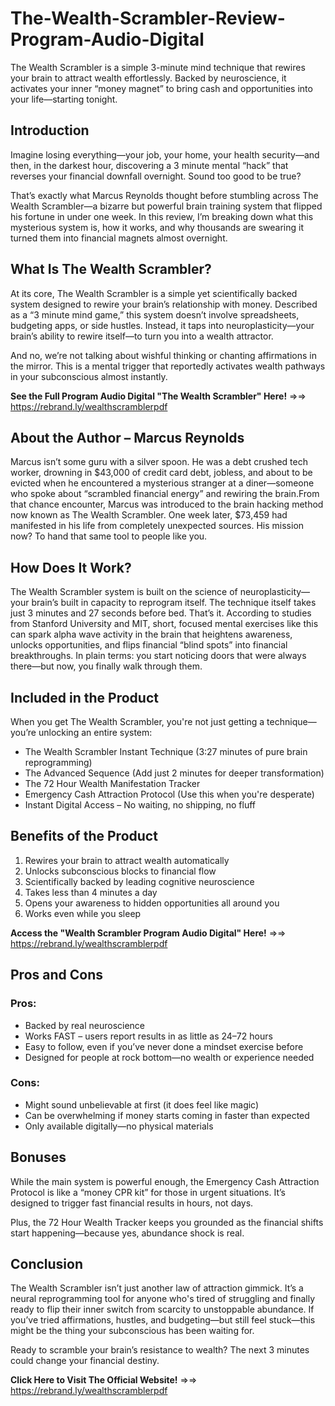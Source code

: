 # The-Wealth-Scrambler-Review-Program-Audio-Digital
The Wealth Scrambler is a simple 3-minute mind technique that rewires your brain to attract wealth effortlessly. Backed by neuroscience, it activates your inner “money magnet” to bring cash and opportunities into your life—starting tonight.

## Introduction

Imagine losing everything—your job, your home, your health security—and then, in the darkest hour, discovering a 3 minute mental “hack” that reverses your financial downfall overnight. Sound too good to be true?

That’s exactly what Marcus Reynolds thought before stumbling across The Wealth Scrambler—a bizarre but powerful brain training system that flipped his fortune in under one week. In this review, I’m breaking down what this mysterious system is, how it works, and why thousands are swearing it turned them into financial magnets almost overnight.

## What Is The Wealth Scrambler?

At its core, The Wealth Scrambler is a simple yet scientifically backed system designed to rewire your brain’s relationship with money. Described as a “3 minute mind game,” this system doesn’t involve spreadsheets, budgeting apps, or side hustles. Instead, it taps into neuroplasticity—your brain’s ability to rewire itself—to turn you into a wealth attractor.

And no, we’re not talking about wishful thinking or chanting affirmations in the mirror. This is a mental trigger that reportedly activates wealth pathways in your subconscious almost instantly.

**See the Full Program Audio Digital "The Wealth Scrambler" Here!** =>=> https://rebrand.ly/wealthscramblerpdf

## About the Author – Marcus Reynolds

Marcus isn’t some guru with a silver spoon. He was a debt crushed tech worker, drowning in $43,000 of credit card debt, jobless, and about to be evicted when he encountered a mysterious stranger at a diner—someone who spoke about “scrambled financial energy” and rewiring the brain.From that chance encounter, Marcus was introduced to the brain hacking method now known as The Wealth Scrambler. One week later, $73,459 had manifested in his life from completely unexpected sources. His mission now? To hand that same tool to people like you.

## How Does It Work?

The Wealth Scrambler system is built on the science of neuroplasticity—your brain’s built in capacity to reprogram itself. The technique itself takes just 3 minutes and 27 seconds before bed. That’s it. According to studies from Stanford University and MIT, short, focused mental exercises like this can spark alpha wave activity in the brain that heightens awareness, unlocks opportunities, and flips financial “blind spots” into financial breakthroughs. In plain terms: you start noticing doors that were always there—but now, you finally walk through them.

## Included in the Product

When you get The Wealth Scrambler, you're not just getting a technique—you’re unlocking an entire system:

-  The Wealth Scrambler Instant Technique (3:27 minutes of pure brain reprogramming)  
-  The Advanced Sequence (Add just 2 minutes for deeper transformation)  
-  The 72 Hour Wealth Manifestation Tracker  
-  Emergency Cash Attraction Protocol (Use this when you're desperate)  
-  Instant Digital Access – No waiting, no shipping, no fluff

## Benefits of the Product

1.  Rewires your brain to attract wealth automatically  
2.  Unlocks subconscious blocks to financial flow  
3.  Scientifically backed by leading cognitive neuroscience  
4.  Takes less than 4 minutes a day  
5.  Opens your awareness to hidden opportunities all around you  
6.  Works even while you sleep

**Access the "Wealth Scrambler Program Audio Digital" Here!** =>=> https://rebrand.ly/wealthscramblerpdf

## Pros and Cons

### Pros:
-  Backed by real neuroscience
-  Works FAST – users report results in as little as 24–72 hours
-  Easy to follow, even if you’ve never done a mindset exercise before
-  Designed for people at rock bottom—no wealth or experience needed

### Cons:
-  Might sound unbelievable at first (it does feel like magic)
-  Can be overwhelming if money starts coming in faster than expected
-  Only available digitally—no physical materials

## Bonuses

While the main system is powerful enough, the Emergency Cash Attraction Protocol is like a “money CPR kit” for those in urgent situations. It’s designed to trigger fast financial results in hours, not days.

Plus, the 72 Hour Wealth Tracker keeps you grounded as the financial shifts start happening—because yes, abundance shock is real.

## Conclusion

The Wealth Scrambler isn’t just another law of attraction gimmick. It’s a neural reprogramming tool for anyone who's tired of struggling and finally ready to flip their inner switch from scarcity to unstoppable abundance. If you’ve tried affirmations, hustles, and budgeting—but still feel stuck—this might be the thing your subconscious has been waiting for.

Ready to scramble your brain’s resistance to wealth? The next 3 minutes could change your financial destiny.

**Click Here to Visit The Official Website!** =>=> https://rebrand.ly/wealthscramblerpdf
